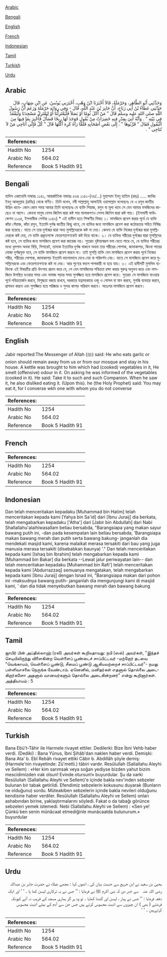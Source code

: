 [Arabic](#arabic)

[Bengali](#bengali)

[English](#english)

[French](#french)

[Indonesian](#indonesian)

[Tamil](#tamil)

[Turkish](#turkish)

[Urdu](#urdu)

## Arabic


<div dir="rtl" lang="ar" style={{fontSize:'larger',backgroundColor:'#f8f9fa',padding:20}}>
وَحَدَّثَنِي أَبُو الطَّاهِرِ، وَحَرْمَلَةُ، قَالاَ أَخْبَرَنَا ابْنُ وَهْبٍ، أَخْبَرَنِي يُونُسُ، عَنِ ابْنِ شِهَابٍ، قَالَ حَدَّثَنِي عَطَاءُ بْنُ أَبِي رَبَاحٍ، أَنَّ جَابِرَ بْنَ عَبْدِ اللَّهِ، قَالَ - وَفِي رِوَايَةِ حَرْمَلَةَ وَزَعَمَ أَنَّ رَسُولَ اللَّهِ صلى الله عليه وسلم قَالَ ‏"‏ مَنْ أَكَلَ ثُومًا أَوْ بَصَلاً فَلْيَعْتَزِلْنَا أَوْ لِيَعْتَزِلْ مَسْجِدَنَا وَلْيَقْعُدْ فِي بَيْتِهِ ‏"‏ ‏.‏ وَأَنَّهُ أُتِيَ بِقِدْرٍ فِيهِ خَضِرَاتٌ مِنْ بُقُولٍ فَوَجَدَ لَهَا رِيحًا فَسَأَلَ فَأُخْبِرَ بِمَا فِيهَا مِنَ الْبُقُولِ فَقَالَ ‏"‏ قَرِّبُوهَا ‏"‏ ‏.‏ إِلَى بَعْضِ أَصْحَابِهِ فَلَمَّا رَآهُ كَرِهَ أَكْلَهَا قَالَ ‏"‏ كُلْ فَإِنِّي أُنَاجِي مَنْ لاَ تُنَاجِي ‏"‏ ‏.‏
</div>
<div style={{backgroundColor:'#f8f9fa',padding:20, marginBottom: 10}}><table> <thead> <tr> <th>References:</th> <th></th> </tr> </thead> <tbody><tr><td>Hadith No</td><td>1254</td></tr><tr><td>Arabic No</td><td>564.02</td></tr><tr><td>Reference</td><td>Book 5 Hadith 91</td></tr></tbody></table></div>

## Bengali


<div dir="ltr" lang="bn" style={{fontSize:'larger',backgroundColor:'#f8f9fa',padding:20}}>
হাদিস একাডেমি নাম্বারঃ ১১৪১, আন্তর্জাতিক নাম্বারঃ ৫৬৪ ১১৪১-(৭৪/...) মুহাম্মাদ ইবনু হাতিম (রহঃ) ..... জাবির ইবনু আবদুল্লাহ (রাযিঃ) থেকে বর্ণিত। তিনি বলেন, নবী সাল্লাল্লাহু আলাইহি ওয়াসাল্লাম বলেছেনঃ যে এ রসুন জাতীয় উদ্ভিদ খাবে- কোন কোন সময় আবার তিনি বলেছেনঃ যে ব্যক্তি পিয়াজ, রসুন বা মূলা খাবে সে যেন আমার মসজিদের কাছেও না আসে। কেননা মানুষ যেসব জিনিস দ্বারা কষ্ট পায় মালাকগণও সেসব জিনিস দ্বারা কষ্ট পায়। (ইসলামী ফাউন্ডেশন ১১৩৪, ইসলামীক সেন্টার ১১৪৩) * এই হাদীস হতে শিক্ষণীয় বিষয়: ১। মাসজিদে প্রবেশ করার পূর্বে যে ব্যক্তি কাঁচা পেঁয়াজ, কাঁচা রসুন, ইত্যাদি দুর্গন্ধ জাতীয় কিছু খাবে, সে ব্যক্তির জন্য মাসজিদে প্রবেশ করা কঠোরতার সহিত নিষিদ্ধ করা হয়েছে। যাতে সে তার দুর্গন্ধের দ্বারা অন্য মুসল্লিদেরকে কষ্ট না দেয়। কেননা যে ব্যক্তি নিজের দুর্গন্ধের দ্বারা মুসল্লিদেরকে কষ্ট দেয়, সে ব্যক্তি প্রকৃতপক্ষে ফেরেশতাগণকেই কষ্ট দিয়ে থাকে। ২। যে ব্যক্তির শরীরের দুর্গন্ধের দ্বারা মুসল্লিদের কষ্ট হবে, সে ব্যক্তির জন্য মাসজিদে প্রবেশ করা জায়েজ নয়। সুতরাং দৃষ্টান্তস্বরূপ বলা যেতে পারে যে, যে ব্যক্তির শরীরের মধ্যে ধুমপান অথবা বিড়ি, সিগারেট, তামাক ইত্যাদির দুর্গন্ধ থাকবে অথবা তার শরীরের পোশাক, জামাকাপড়, কিংবা পায়ের মোজা দুর্গন্ধযুক্ত হবে, সে ব্যক্তি মাসজিদে প্রবেশ করবে না। তাই মুসল্লি ব্যক্তি যেন মাসজিদে প্রবেশ করার পূর্বে নিজের শরীর, শরীরের পোশাক, জামাকাপড় ইত্যাদি ভালোভাবে দেখে নেয় বা পরিদর্শন নেয়। যাতে সে মাসজিদে প্রবেশ করে মুসল্লিদেরকে এবং ফেরেশতাগণকে কষ্ট না দেয়। আর পুণ্যের বদলে পাপকারী না হয়ে যায়। ৩। এই হাদীসটি মুসলিম ব্যক্তিকে এই বিষয়টির প্রতি উৎসাহ প্রদান করে যে, সে যেন মাসজিদের পবিত্রতা রক্ষা করার গুরুত্ব অনুভব করে এবং মাসজিদে উপস্থিত হওয়ার সময় এবং নামাজ পড়ার সময় সুসজ্জিত হয়ে মাসজিদে প্রবেশ করে। সুতরাং সে মাসজিদে যাওয়ার পূর্বে পবিত্রতার্জন করবে, বিশুদ্ধতা বজায় রাখবে, দরকারে যত্নসহকারে ওজু ও গোসল বা স্নান করবে, সুগন্ধি ব্যবহার করবে, প্রসাধন করবে এবং সুসজ্জিত হয়ে পরিষ্কার ও সুন্দর কাপড় পরিধান করবে। অতঃপর মাসজিদে প্রবেশ করবে।
</div>
<div style={{backgroundColor:'#f8f9fa',padding:20, marginBottom: 10}}><table> <thead> <tr> <th>References:</th> <th></th> </tr> </thead> <tbody><tr><td>Hadith No</td><td>1254</td></tr><tr><td>Arabic No</td><td>564.02</td></tr><tr><td>Reference</td><td>Book 5 Hadith 91</td></tr></tbody></table></div>

## English


<div dir="ltr" lang="en" style={{fontSize:'larger',backgroundColor:'#f8f9fa',padding:20}}>
Jabir reported:The Messenger of Allah (ﷺ) said: He who eats garlic or onion should remain away from us or from our mosque and stay in his house. A kettle was brought to him which had (cooked) vegetables in it, He smelt (offensive) odour in it. On asking he was informed of the vegetables (cooked in it). He said: Take it to such and such Companion. When he saw it, he also disliked eating it. (Upon this). he (the Holy Prophet) said: You may eat it, for I converse wkh one with whom you do not converse
</div>
<div style={{backgroundColor:'#f8f9fa',padding:20, marginBottom: 10}}><table> <thead> <tr> <th>References:</th> <th></th> </tr> </thead> <tbody><tr><td>Hadith No</td><td>1254</td></tr><tr><td>Arabic No</td><td>564.02</td></tr><tr><td>Reference</td><td>Book 5 Hadith 91</td></tr></tbody></table></div>

## French


<div dir="ltr" lang="fr" style={{fontSize:'larger',backgroundColor:'#f8f9fa',padding:20}}>

</div>
<div style={{backgroundColor:'#f8f9fa',padding:20, marginBottom: 10}}><table> <thead> <tr> <th>References:</th> <th></th> </tr> </thead> <tbody><tr><td>Hadith No</td><td>1254</td></tr><tr><td>Arabic No</td><td>564.02</td></tr><tr><td>Reference</td><td>Book 5 Hadith 91</td></tr></tbody></table></div>

## Indonesian


<div dir="ltr" lang="id" style={{fontSize:'larger',backgroundColor:'#f8f9fa',padding:20}}>
Dan telah menceritakan kepadaku [Muhammad bin Hatim] telah menceritakan kepada kami [Yahya bin Sa'id] dari [Ibnu Juraij] dia berkata, telah mengabarkan kepadaku ['Atha'] dari [Jabir bin Abdullah] dari Nabi Shallallahu'alaihiwasallam beliau bersabda, "Barangsiapa yang makan sayur bawang putih ini, -dan pada kesempatan lain beliau bersabda, 'Barangsiapa makan bawang merah dan putih serta bawang bakung- janganlah dia mendekati masjid kami, karena malaikat merasa tersakiti dari bau yang juga manusia merasa tersakiti (disebabkan baunya) '." Dan telah menceritakan kepada kami [Ishaq bin Ibrahim] telah mengabarkan kepada kami [Muhammad bin Bakar] dia berkata --Lewat jalur periwayatan lain-- dan telah menceritakan kepadaku [Muhammad bin Rafi'] telah menceritakan kepada kami [Abdurrazzaq] semuanya mengatakan, telah mengabarkan kepada kami [Ibnu Juraij] dengan Isnad ini, "Barangsiapa makan dari pohon ini -maksudnya bawang putih- janganlah dia mengunjungi kami di masjid kami, ' dan dia tidak menyebutkan bawang merah dan bawang bakung
</div>
<div style={{backgroundColor:'#f8f9fa',padding:20, marginBottom: 10}}><table> <thead> <tr> <th>References:</th> <th></th> </tr> </thead> <tbody><tr><td>Hadith No</td><td>1254</td></tr><tr><td>Arabic No</td><td>564.02</td></tr><tr><td>Reference</td><td>Book 5 Hadith 91</td></tr></tbody></table></div>

## Tamil


<div dir="ltr" lang="ta" style={{fontSize:'larger',backgroundColor:'#f8f9fa',padding:20}}>
ஜாபிர் பின் அப்தில்லாஹ் (ரலி) அவர்கள் கூறியதாவது: நபி (ஸல்) அவர்கள், "இந்தச் செடியிலிருந்து விளைகின்ற வெள்ளைப் பூண்டைச் சாப்பிட்டவர் -மற்றோர் தடவை "வெங்காயம், வெள்ளைப் பூண்டு, சீமைப் பூண்டு ஆகியவற்றைச் சாப்பிட்டவர்"- நமது பள்ளிவாசலை நெருங்க வேண்டாம். ஏனெனில், மனிதர்கள் எதனால் தொல்லை அடைகிறார்களோ அதனால் வானவர்களும் தொல்லை அடைகின்றனர்" என்று கூறினார்கள். அத்தியாயம் : 5
</div>
<div style={{backgroundColor:'#f8f9fa',padding:20, marginBottom: 10}}><table> <thead> <tr> <th>References:</th> <th></th> </tr> </thead> <tbody><tr><td>Hadith No</td><td>1254</td></tr><tr><td>Arabic No</td><td>564.02</td></tr><tr><td>Reference</td><td>Book 5 Hadith 91</td></tr></tbody></table></div>

## Turkish


<div dir="ltr" lang="tr" style={{fontSize:'larger',backgroundColor:'#f8f9fa',padding:20}}>
Bana Ebü't-Tâhir ile Harmele rivayet ettiler. Dedilerki: Bize İbni Vehb haber verdi. (Dediki) : Bana Yûnus, îbni Şihâb'dan naklen haber verdi. Demişki: Bana Ata' b. Ebî Rebâh rivayet ettiki Câbir b. Abdillâh şöyle demiş: (Harmele'nin rivayetinde: Zü'metti.) tâbiri vardır. Resûlullah (Sallallahu Aleyhi ve Sellem) : «Her kim sarımsak veya soğan yediyse bizden yahut bizim mescidimizden ırak olsun! Evinde otursun!» buyurdular. Şu da varki Resûlullah (Sallallahu Aleyhi ve Sellem)'e içinde bakla nev'inden sebzeler bulunan bir tabak getirildi. Efendimiz sebzelerin kokusunu duyarak (Bunların ne olduğunu) sordu. Müteakiben sebzelerin içinde bakla nevileri olduğunu kendisine haber verdiler. Resûlullah (Sallallahu Aleyhi ve Sellem) onları ashabından birine, yaklaştırmalarını söyledi. Fakat o da tabağı görünce sebzeleri yemek istemedi. Nebi (Sallallahu Aleyhi ve Sellem) : «Sen ye! Çünkü ben senin münâcaat etmediğinle munâcaatda bulunurum.» buyurdular
</div>
<div style={{backgroundColor:'#f8f9fa',padding:20, marginBottom: 10}}><table> <thead> <tr> <th>References:</th> <th></th> </tr> </thead> <tbody><tr><td>Hadith No</td><td>1254</td></tr><tr><td>Arabic No</td><td>564.02</td></tr><tr><td>Reference</td><td>Book 5 Hadith 91</td></tr></tbody></table></div>

## Urdu


<div dir="rtl" lang="ur" style={{fontSize:'larger',backgroundColor:'#f8f9fa',padding:20}}>
یحییٰ بن سعید نے ابن جریج سے حدیث بیان کی ، انھوں کہا : مجھے عطاء نے حضرت جابر بن عبداللہ ‌رضی ‌اللہ ‌عنہ ‌ ‌ سے خبر دی کہ نبی اکرم ﷺ نے فرمایا : ’’ جس نے یہ ترکاری لہسن کھا یا ۔ ‘ ‘ اور ایک دفعہ فرمایا : ’’ جس نے پیاز ، لہسن اور گندنا کھایا ۔ تو وہ ہر گز ہماری مسجد کے قریب نہ آئے کیونکہ فرشتے ( بھی ) ان چیزوں سے اذیت محسوس کرتے ہیں جس جن سے آدم کے بیٹے اذیت محسوس کرتےہیں ۔ ‘ ‘
</div>
<div style={{backgroundColor:'#f8f9fa',padding:20, marginBottom: 10}}><table> <thead> <tr> <th>References:</th> <th></th> </tr> </thead> <tbody><tr><td>Hadith No</td><td>1254</td></tr><tr><td>Arabic No</td><td>564.02</td></tr><tr><td>Reference</td><td>Book 5 Hadith 91</td></tr></tbody></table></div>